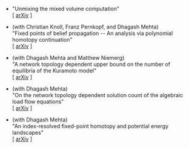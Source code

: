 - "Unmixing the mixed volume computation"  
  [ [arXiv](https://arxiv.org/abs/1703.01684) ]

- (with Christian Knoll, Franz Pernkopf, and Dhagash Mehta)  
	"Fixed points of belief propagation -- An analysis via polynomial homotopy continuation"  
	[ [arXiv](https://arxiv.org/abs/1605.06451) ]

- (with Dhagash Mehta and Matthew Niemerg)  
	"A network topology dependent upper bound on the number of equilibria of the Kuramoto model"  
	[ [arXiv](http://arxiv.org/abs/1512.04987) ]

- (with Dhagash Mehta)  
	"On the network topology dependent solution count of the algebraic load flow equations"  
	[ [arXiv](http://arxiv.org/abs/1512.04987) ]

- (with Dhagash Mehta)  
  "An index-resolved fixed-point homotopy and potential energy landscapes"  
  [ [arXiv](http://arxiv.org/abs/1504.06622) ]
